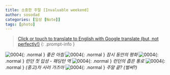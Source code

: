 ```yaml
---
title: 소중한 주말 [Invaluable weekend]
author: sosodad
categories: [일상 [Note]]
tags: [photo]
---
```


> [Click or touch to translate to English with Google translate (but, not perfectly!)](https://jinseuk56-github-io.translate.goog/posts/0004/?_x_tr_sl=ko&_x_tr_tl=en&_x_tr_hl=ko&_x_tr_pto=wapp)
{: .prompt-info }

![0004](https://onedrive.live.com/embed?resid=F96DE3EAE83811FB%2183214&authkey=%21AInxfvpo0sPrmas&height=1024){: .normal }
_좋은 아침_
![0004](https://onedrive.live.com/embed?resid=F96DE3EAE83811FB%2183219&authkey=%21ALPAeHZf26RmuTQ&height=1024){: .normal }
_잠시 동안의 평화_
![0004](https://onedrive.live.com/embed?resid=F96DE3EAE83811FB%2183218&authkey=%21AKZdKBkE08J5T20&height=1024){: .normal }
_런던 첫 입성 - 패딩턴 역_
![0004](https://onedrive.live.com/embed?resid=F96DE3EAE83811FB%2183220&authkey=%21ANPqZ-I52pQ0M_g&height=1024){: .normal }
_런던의 좁은 통로_
![0004](https://onedrive.live.com/embed?resid=F96DE3EAE83811FB%2183217&authkey=%21AFUycxGbd1nRHP4&height=1024){: .normal }
_(중고)차 사러 가즈아_
![0004](https://onedrive.live.com/embed?resid=F96DE3EAE83811FB%2183221&authkey=%21AFwyIzFp5Ykgczc&height=1024){: .normal }
_주말 끝? (벌써?)_
